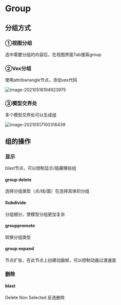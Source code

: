 # Group

## 分组方式

### ①视图分组

选中需要分组的内容后，在视图界面Tab搜索group

### ②Vex分组

使用attribwrangle节点，添加vex代码

![image-20210516194923975](C:\Users\QZ\AppData\Roaming\Typora\typora-user-images\image-20210516194923975.png)

### ③模型交界处

多个模型交界处可以生成组

![image-20210517100316439](C:\Users\QZ\AppData\Roaming\Typora\typora-user-images\image-20210517100316439.png)



## 组的操作

### 显示

blast节点，可以控制显示/隐藏哪些组

#### group delete 

选择分组类型（点/线/面）在选择具体的分组

#### Subdivide

分组细分，使模型分组更加复杂

#### grouppromote

转换分组类型

#### group expand

节点扩张，在此节点上创建动画帧，可以控制动画过渡速度

### 删除

#### blast

Delete Non Selected 反选删除